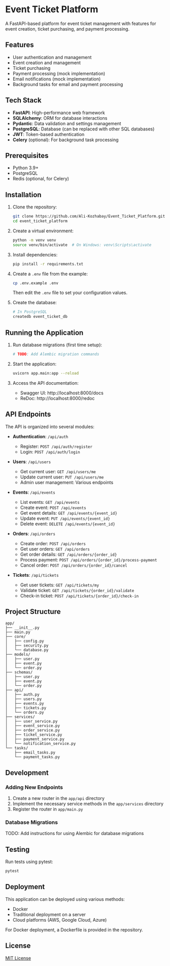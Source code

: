 # Event Ticket Platform

A FastAPI-based platform for event ticket management with features for event creation, ticket purchasing, and payment processing.

## Features

- User authentication and management
- Event creation and management
- Ticket purchasing
- Payment processing (mock implementation)
- Email notifications (mock implementation)
- Background tasks for email and payment processing

## Tech Stack

- **FastAPI**: High-performance web framework
- **SQLAlchemy**: ORM for database interactions
- **Pydantic**: Data validation and settings management
- **PostgreSQL**: Database (can be replaced with other SQL databases)
- **JWT**: Token-based authentication
- **Celery** (optional): For background task processing

## Prerequisites

- Python 3.9+
- PostgreSQL
- Redis (optional, for Celery)

## Installation

1. Clone the repository:
   ```bash
   git clone https://github.com/Ali-Kozhabay/Event_Ticket_Platform.git
   cd event_ticket_platform
   ```

2. Create a virtual environment:
   ```bash
   python -m venv venv
   source venv/bin/activate  # On Windows: venv\Scripts\activate
   ```

3. Install dependencies:
   ```bash
   pip install -r requirements.txt
   ```

4. Create a `.env` file from the example:
   ```bash
   cp .env.example .env
   ```
   Then edit the `.env` file to set your configuration values.

5. Create the database:
   ```bash
   # In PostgreSQL
   createdb event_ticket_db
   ```

## Running the Application

1. Run database migrations (first time setup):
   ```bash
   # TODO: Add Alembic migration commands
   ```

2. Start the application:
   ```bash
   uvicorn app.main:app --reload
   ```

3. Access the API documentation:
   - Swagger UI: http://localhost:8000/docs
   - ReDoc: http://localhost:8000/redoc

## API Endpoints

The API is organized into several modules:

- **Authentication**: `/api/auth`
  - Register: `POST /api/auth/register`
  - Login: `POST /api/auth/login`

- **Users**: `/api/users`
  - Get current user: `GET /api/users/me`
  - Update current user: `PUT /api/users/me`
  - Admin user management: Various endpoints

- **Events**: `/api/events`
  - List events: `GET /api/events`
  - Create event: `POST /api/events`
  - Get event details: `GET /api/events/{event_id}`
  - Update event: `PUT /api/events/{event_id}`
  - Delete event: `DELETE /api/events/{event_id}`

- **Orders**: `/api/orders`
  - Create order: `POST /api/orders`
  - Get user orders: `GET /api/orders`
  - Get order details: `GET /api/orders/{order_id}`
  - Process payment: `POST /api/orders/{order_id}/process-payment`
  - Cancel order: `POST /api/orders/{order_id}/cancel`

- **Tickets**: `/api/tickets`
  - Get user tickets: `GET /api/tickets/my`
  - Validate ticket: `GET /api/tickets/{order_id}/validate`
  - Check-in ticket: `POST /api/tickets/{order_id}/check-in`

## Project Structure

```
app/
├── __init__.py
├── main.py
├── core/
│   ├── config.py
│   ├── security.py
│   └── database.py
├── models/
│   ├── user.py
│   ├── event.py
│   └── order.py
├── schemas/
│   ├── user.py
│   ├── event.py
│   └── order.py
├── api/
│   ├── auth.py
│   ├── users.py
│   ├── events.py
│   ├── tickets.py
│   └── orders.py
├── services/
│   ├── user_service.py
│   ├── event_service.py
│   ├── order_service.py
│   ├── ticket_service.py
│   ├── payment_service.py
│   └── notification_service.py
└── tasks/
    ├── email_tasks.py
    └── payment_tasks.py
```

## Development

### Adding New Endpoints

1. Create a new router in the `app/api` directory
2. Implement the necessary service methods in the `app/services` directory
3. Register the router in `app/main.py`

### Database Migrations

TODO: Add instructions for using Alembic for database migrations

## Testing

Run tests using pytest:

```bash
pytest
```

## Deployment

This application can be deployed using various methods:

- Docker
- Traditional deployment on a server
- Cloud platforms (AWS, Google Cloud, Azure)

For Docker deployment, a Dockerfile is provided in the repository.

## License

[MIT License](LICENSE)

